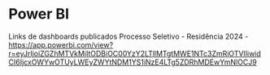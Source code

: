 # Power BI
Links de dashboards publicados
Processo Seletivo - Residência 2024 - https://app.powerbi.com/view?r=eyJrIjoiZGZhMTVkMjItODBiOC00YzY2LTllMTgtMWE1NTc3ZmRiOTVlIiwidCI6IjcxOWYwOTUyLWEyZWYtNDM1YS1iNzE4LTg5ZDRhMDEwYmNlOCJ9
